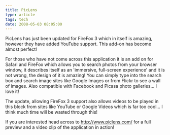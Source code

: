 ```yaml
---
title: PicLens
type: article
tags: tech
date: 2008-05-03 08:05:00
---
```


PicLens has just been updated for FireFox 3 which in itself is amazing, however they have added YouTube support. This add-on has become almost perfect!

For those who have not come across this application it is an add on for Safari and FireFox which allows you to search photos from your browser window, it describes itself as an 'immersive, full-screen experience' and it is not wrong, the design of it is amazing! You can simply type into the search box and search image sites like Google Images or from Flickr to see a wall of images. Also compatible with Facebook and Picasa photo galleries... I love it!

The update, allowing FireFox 3 support also allows videos to be played in this block from sites like YouTube or Google Videos which is far too cool... I think much time will be wasted through this!

If you are interested head across to <a href="http://www.piclens.com/">http://www.piclens.com/</a> for a full preview and a video clip of the application in action!
